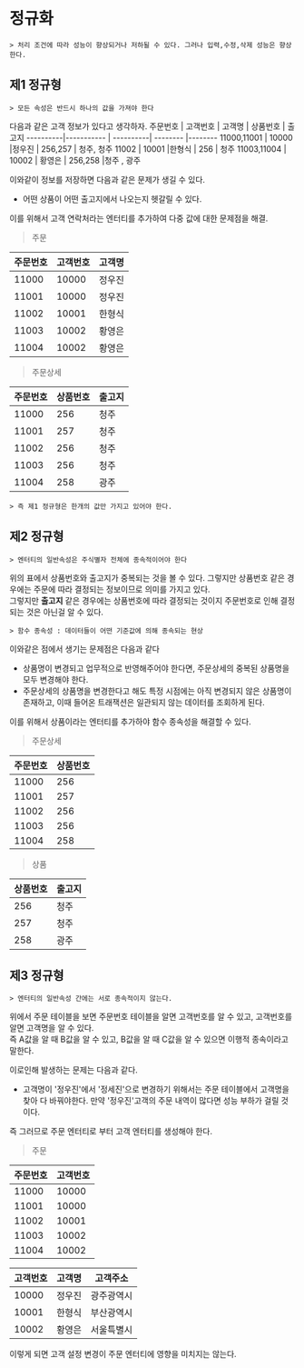 # 정규화
    > 처리 조건에 따라 성능이 향상되거나 저하될 수 있다. 그러나 입력,수정,삭제 성능은 향상한다.
## 제1 정규형
    > 모든 속성은 반드시 하나의 값을 가져야 한다

다음과 같은 고객 정보가 있다고 생각하자.
 주문번호   |   고객번호   |  고객명   | 상품번호   |  출고지
 ----------|-----------  | ----------| --------   |--------
  11000,11001  |  10000  |정우진      | 256,257   | 청주, 청주
  11002  | 10001     |한형식       | 256       | 청주
  11003,11004 | 10002 | 황영은       | 256,258   |청주 , 광주

  이와같이 정보를 저장하면 다음과 같은 문제가 생길 수 있다.
* 어떤 상품이 어떤 출고지에서 나오는지 헷갈릴 수 있다.

이를 위해서 고객 연락처라는 엔터티를 추가하여 다중 값에 대한 문제점을 해결.

> 주문

 주문번호   | 고객번호  |  고객명               
 ----------| --------   |----------    
  11000  | 10000 | 정우진   
  11001  | 10000 | 정우진         
  11002  | 10001 |  한형식       
  11003  |  10002 | 황영은  
  11004  |  10002 | 황영은   

> 주문상세

 주문번호   |  상품번호   | 출고지            
 ----------| ---------- |----------
  11000  |  256     |  청주
  11001  |  257       | 청주       
  11002  |  256        | 청주
  11003 |   256       | 청주
  11004  |  258        | 광주

    > 즉 제1 정규형은 한개의 값만 가지고 있어야 한다.


## 제2 정규형
    > 엔터티의 일반속성은 주식별자 전체에 종속적이어야 한다

위의 표에서 상품번호와 출고지가 중복되는 것을 볼 수 있다. 그렇지만 상품번호 같은 경우에는 주문에 따라 결정되는 정보이므로 의미를 가지고 있다.<br/>
그렇지만 <strong>출고지</strong> 같은 경우에는 상품번호에 따라 결정되는 것이지 주문번호로 인해 결정되는 것은 아닌걸 알 수 있다.

    > 함수 종속성 : 데이터들이 어떤 기준값에 의해 종속되는 현상

이와같은 점에서 생기는 문제점은 다음과 같다
* 상품명이 변경되고 업무적으로 반영해주어야 한다면, 주문상세의 중복된 상품명을 모두 변경해야 한다.
* 주문상세의 상품명을 변경한다고 해도 특정 시점에는 아직 변경되지 않은 상품명이 존재하고, 이때 들어온 트래잭션은 일관되지 않는 데이터를 조회하게 된다.

이를 위해서 상품이라는 엔터티를 추가하야 함수 종속성을 해결할 수 있다.

> 주문상세

 주문번호   |  상품번호             
 ----------| ---------- 
  11000  |  256     
  11001  |  257           
  11002  |  256     
  11003 |   256     
  11004  |  258     

  > 상품

 상품번호   |  출고지             
 ----------| ---------- 
  256  |  청주    
  257  |  청주
  258  |  광주

## 제3 정규형
    > 엔터티의 일반속성 간에는 서로 종속적이지 않는다.

위에서 주문 테이블을 보면 주문번호 테이블을 알면 고객번호를 알 수 있고, 고객번호를 알면 고객명을 알 수 있다.<br/>
즉 A값을 알 때 B값을 알 수 있고, B값을 알 때 C값을 알 수 있으면 이행적 종속이라고 말한다.<br/>

이로인해 발생하는 문제는 다음과 같다.
* 고객명이 '정우진'에서 '정세진'으로 변경하기 위해서는 주문 테이블에서 고객명을 찾아 다 바꿔야한다. 만약 '정우진'고객의 주문 내역이 많다면 성능 부하가 걸릴 것이다.

즉 그러므로 주문 엔터티로 부터 고객 엔터티를 생성해야 한다.

> 주문

 주문번호   | 고객번호               
 ----------| --------    
  11000  | 10000   
  11001  | 10000         
  11002  | 10001        
  11003  |  10002   
  11004  |  10002    

   고객번호 | 고객명    |   고객주소         
 ----------| -------- | ---------
  10000 | 정우진    |   광주광역시
  10001 | 한형식    |   부산광역시
  10002 | 황영은    |   서울특별시

  이렇게 되면 고객 설정 변경이 주문 엔터티에 영향을 미치지는 않는다.
